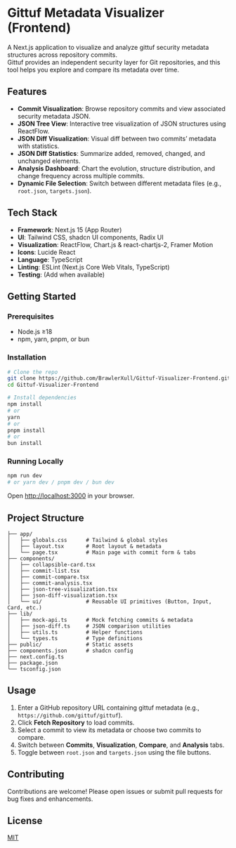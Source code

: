 # Gittuf Metadata Visualizer (Frontend)

A Next.js application to visualize and analyze gittuf security metadata structures across repository commits.  
Gittuf provides an independent security layer for Git repositories, and this tool helps you explore and compare its metadata over time.

## Features

- **Commit Visualization**: Browse repository commits and view associated security metadata JSON.
- **JSON Tree View**: Interactive tree visualization of JSON structures using ReactFlow.
- **JSON Diff Visualization**: Visual diff between two commits’ metadata with statistics.
- **JSON Diff Statistics**: Summarize added, removed, changed, and unchanged elements.
- **Analysis Dashboard**: Chart the evolution, structure distribution, and change frequency across multiple commits.
- **Dynamic File Selection**: Switch between different metadata files (e.g., `root.json`, `targets.json`).

## Tech Stack

- **Framework**: Next.js 15 (App Router)
- **UI**: Tailwind CSS, shadcn UI components, Radix UI
- **Visualization**: ReactFlow, Chart.js & react-chartjs-2, Framer Motion
- **Icons**: Lucide React
- **Language**: TypeScript
- **Linting**: ESLint (Next.js Core Web Vitals, TypeScript)
- **Testing**: (Add when available)

## Getting Started

### Prerequisites

- Node.js ≥18
- npm, yarn, pnpm, or bun

### Installation

```bash
# Clone the repo
git clone https://github.com/BrawlerXull/Gittuf-Visualizer-Frontend.git
cd Gittuf-Visualizer-Frontend

# Install dependencies
npm install
# or
yarn
# or
pnpm install
# or
bun install
```

### Running Locally

```bash
npm run dev
# or yarn dev / pnpm dev / bun dev
```

Open [http://localhost:3000](http://localhost:3000) in your browser.

## Project Structure

```
├── app/
│   ├── globals.css      # Tailwind & global styles
│   ├── layout.tsx       # Root layout & metadata
│   └── page.tsx         # Main page with commit form & tabs
├── components/
│   ├── collapsible-card.tsx
│   ├── commit-list.tsx
│   ├── commit-compare.tsx
│   ├── commit-analysis.tsx
│   ├── json-tree-visualization.tsx
│   ├── json-diff-visualization.tsx
│   └── ui/              # Reusable UI primitives (Button, Input, Card, etc.)
├── lib/
│   ├── mock-api.ts      # Mock fetching commits & metadata
│   ├── json-diff.ts     # JSON comparison utilities
│   ├── utils.ts         # Helper functions
│   └── types.ts         # Type definitions
├── public/              # Static assets
├── components.json      # shadcn config
├── next.config.ts
├── package.json
└── tsconfig.json
```

## Usage

1. Enter a GitHub repository URL containing gittuf metadata (e.g., `https://github.com/gittuf/gittuf`).
2. Click **Fetch Repository** to load commits.
3. Select a commit to view its metadata or choose two commits to compare.
4. Switch between **Commits**, **Visualization**, **Compare**, and **Analysis** tabs.
5. Toggle between `root.json` and `targets.json` using the file buttons.

## Contributing

Contributions are welcome! Please open issues or submit pull requests for bug fixes and enhancements.

## License

[MIT](LICENSE)